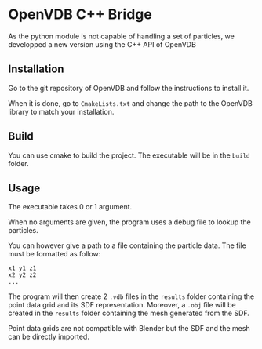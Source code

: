 # OpenVDB C++ Bridge

As the python module is not capable of handling a set of particles, we developped a new version using the C++ API of
OpenVDB

## Installation

Go to the git repository of OpenVDB and follow the instructions to install it.

When it is done, go to `CmakeLists.txt` and change the path to the OpenVDB library to match your installation.

## Build

You can use cmake to build the project. The executable will be in the `build` folder.

## Usage

The executable takes 0 or 1 argument.

When no arguments are given, the program uses a debug file to lookup the particles.

You can however give a path to a file containing the particle data. The file must be formatted as follow:

```
x1 y1 z1
x2 y2 z2
...
```

The program will then create 2 `.vdb` files in the `results` folder containing the point data grid and its SDF
representation.
Moreover, a `.obj` file will be created in the `results` folder containing the mesh generated from the SDF.

Point data grids are not compatible with Blender but the SDF and the mesh can be directly imported.